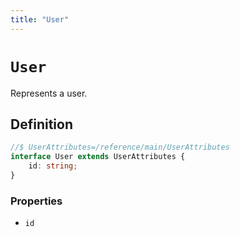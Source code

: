 ```yaml
---
title: "User"
---
```


# `User`

Represents a user.

## Definition

```ts
//$ UserAttributes=/reference/main/UserAttributes
interface User extends UserAttributes {
	id: string;
}
```

### Properties

-   `id`
